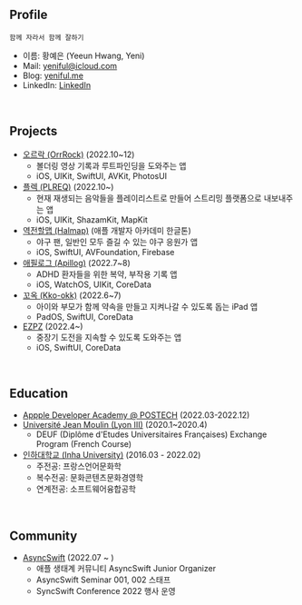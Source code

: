 ## Profile
```
함께 자라서 함께 잘하기
```
- 이름: 황예은 (Yeeun Hwang, Yeni)
- Mail: yeniful@icloud.com
- Blog: [yeniful.me](yeniful.me)
- LinkedIn: [LinkedIn](https://www.linkedin.com/in/yeeun-hwang-9a00ba1b8/)
</br>

## Projects
- [오르락 (OrrRock)](https://github.com/DeveloperAcademy-POSTECH/MacC-TEAM-8bit) (2022.10~12)
  - 볼더링 영상 기록과 루트파인딩을 도와주는 앱
  - iOS, UIKit, SwiftUI, AVKit, PhotosUI
- [플렉 (PLREQ)](https://github.com/PLREQ/PLREQ) (2022.10~)
  - 현재 재생되는 음악들을 플레이리스트로 만들어 스트리밍 플랫폼으로 내보내주는 앱
  - iOS, UIKit, ShazamKit, MapKit
- [역전할맵 (Halmap)](https://github.com/Gwamegis/Halmap) (애플 개발자 아카데미 한글톤)
  - 야구 팬, 일반인 모두 즐길 수 있는 야구 응원가 앱
  - iOS, SwiftUI, AVFoundation, Firebase
- [애필로그 (Apillog)](https://github.com/DeveloperAcademy-POSTECH/MC3-Team2-APillog) (2022.7~8)
  - ADHD 환자들을 위한 복약, 부작용 기록 앱
  - iOS, WatchOS, UIKit, CoreData
- [꼬옥 (Kko-okk)](https://github.com/kko-okk/kko_okk) (2022.6~7)
  - 아이와 부모가 함께 약속을 만들고 지켜나갈 수 있도록 돕는 iPad 앱
  - PadOS, SwiftUI, CoreData
- [EZPZ](https://github.com/DeveloperAcademy-POSTECH/EZPZ) (2022.4~)
  - 중장기 도전을 지속할 수 있도록 도와주는 앱
  - iOS, SwiftUI, CoreData
</br>

## Education
- [Appple Developer Academy @ POSTECH](https://developeracademy.postech.ac.kr/en/) (2022.03-2022.12)
- [Université Jean Moulin (Lyon III)](https://www.univ-lyon3.fr/accueil-en) (2020.1~2020.4)
  - DEUF (Diplôme d'Etudes Universitaires Françaises) Exchange Program (French Course)
- [인하대학교 (Inha University)](https://www.inha.ac.kr/) (2016.03 - 2022.02)
  - 주전공: 프랑스언어문화학
  - 복수전공: 문화콘텐츠문화경영학
  - 연계전공: 소프트웨어융합공학
</br>

## Community
- [AsyncSwift](https://asyncswift.org/) (2022.07 ~ )
  - 애플 생태계 커뮤니티 AsyncSwift Junior Organizer
  - AsyncSwift Seminar 001, 002 스태프
  - SyncSwift Conference 2022 행사 운영
</br>
